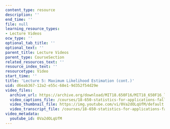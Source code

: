 ```yaml
---
content_type: resource
description: ''
end_time: ''
file: null
learning_resource_types:
- Lecture Videos
ocw_type: ''
optional_tab_title: ''
optional_text: ''
parent_title: Lecture Videos
parent_type: CourseSection
related_resources_text: ''
resource_index_text: ''
resourcetype: Video
start_time: ''
title: 'Lecture 5: Maximum Likelihood Estimation (cont.)'
uid: d6eab367-12a2-e55c-68e1-9d352f54d29e
video_files:
  archive_url: https://archive.org/download/MIT18.650F16/MIT18_650F16_lec05_300k.mp4
  video_captions_file: /courses/18-650-statistics-for-applications-fall-2016/c744d51b970f51499341d139e3f24779_0Va2dOLqUfM.vtt
  video_thumbnail_file: https://img.youtube.com/vi/0Va2dOLqUfM/default.jpg
  video_transcript_file: /courses/18-650-statistics-for-applications-fall-2016/b4750b65e80ae82285fd8b1175f4ee21_0Va2dOLqUfM.pdf
video_metadata:
  youtube_id: 0Va2dOLqUfM
---
```

